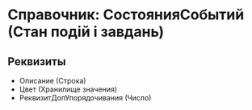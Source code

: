﻿# Справочник: СостоянияСобытий (Стан подій і завдань)

## Реквизиты

- Описание (Строка)
- Цвет (Хранилище значения)
- РеквизитДопУпорядочивания (Число)

